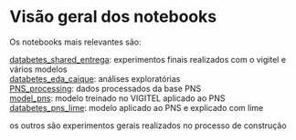 # Visão geral dos notebooks

Os notebooks mais relevantes são: </br>

[databetes_shared_entrega](databetes_shared_entrega.ipynb): experimentos finais realizados com o vigitel e vários modelos </br>
[databetes_eda_caique](databetes_eda_caique.ipynb): análises exploratórias </br>
[PNS_processing](PNS_processing.ipynb): dados processados da base PNS </br>
[model_pns](model_pns.ipynb): modelo treinado no VIGITEL aplicado ao PNS </br>
[databetes_pns_lime](databetes_pns_lime.ipynb): modelo aplicado ao PNS e explicado com lime </br>

os outros são experimentos gerais realizados no processo de construção
